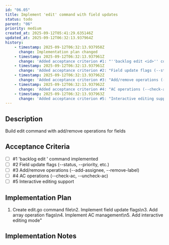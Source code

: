 ```yaml
---
id: "06.05"
title: Implement 'edit' command with field updates
status: todo
parent: "06"
priority: medium
created_at: 2025-09-12T05:41:29.635146Z
updated_at: 2025-09-12T06:32:13.937964Z
history:
    - timestamp: 2025-09-12T06:32:13.937958Z
      change: Implementation plan changed
    - timestamp: 2025-09-12T06:32:13.937961Z
      change: 'Added acceptance criterion #1: "''backlog edit <id>'' command implemented"'
    - timestamp: 2025-09-12T06:32:13.937961Z
      change: 'Added acceptance criterion #2: "Field update flags (--status, --priority, etc.)"'
    - timestamp: 2025-09-12T06:32:13.937962Z
      change: 'Added acceptance criterion #3: "Add/remove operations (--add-assignee, --remove-label)"'
    - timestamp: 2025-09-12T06:32:13.937962Z
      change: 'Added acceptance criterion #4: "AC operations (--check-ac, --uncheck-ac)"'
    - timestamp: 2025-09-12T06:32:13.937963Z
      change: 'Added acceptance criterion #5: "Interactive editing support"'
---
```

## Description

Build edit command with add/remove operations for fields

## Acceptance Criteria
<!-- AC:BEGIN -->

- [ ] #1 'backlog edit <id>' command implemented
- [ ] #2 Field update flags (--status, --priority, etc.)
- [ ] #3 Add/remove operations (--add-assignee, --remove-label)
- [ ] #4 AC operations (--check-ac, --uncheck-ac)
- [ ] #5 Interactive editing support

<!-- AC:END -->

## Implementation Plan

1. Create edit.go command file\n2. Implement field update flags\n3. Add array operation flags\n4. Implement AC management\n5. Add interactive editing mode"

## Implementation Notes


